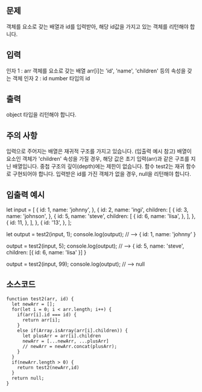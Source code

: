 ## 문제

객체를 요소로 갖는 배열과 id를 입력받아, 해당 id값을 가지고 있는 객체를 리턴해야 합니다.

## 입력

인자 1 : arr
객체를 요소로 갖는 배열
arr[i]는 'id', 'name', 'children' 등의 속성을 갖는 객체
인자 2 : id
number 타입의 id

## 출력

object 타입을 리턴해야 합니다.

## 주의 사항

입력으로 주어지는 배열은 재귀적 구조를 가지고 있습니다. (입출력 예시 참고)
배열이 요소인 객체가 'children' 속성을 가질 경우, 해당 값은 초기 입력(arr)과 같은 구조를 지닌 배열입니다.
중첩 구조의 깊이(depth)에는 제한이 없습니다.
함수 test2는 재귀 함수로 구현되어야 합니다.
입력받은 id를 가진 객체가 없을 경우, null을 리턴해야 합니다.

## 입출력 예시

let input = [
{
id: 1,
name: 'johnny',
},
{
id: 2,
name: 'ingi',
children: [
{
id: 3,
name: 'johnson',
},
{
id: 5,
name: 'steve',
children: [
{
id: 6,
name: 'lisa',
},
],
},
{
id: 11,
},
],
},
{
id: '13',
},
];

let output = test2(input, 1);
console.log(output); // --> { id: 1, name: 'johnny' }

output = test2(input, 5);
console.log(output); // --> { id: 5, name: 'steve', children: [{ id: 6, name: 'lisa' }] }

output = test2(input, 99);
console.log(output); // --> null

## 소스코드

```
function test2(arr, id) {
  let newArr = [];
  for(let i = 0; i < arr.length; i++) {
    if(arr[i].id === id) {
      return arr[i];
    }
    else if(Array.isArray(arr[i].children)) {
      let plusArr = arr[i].children
      newArr = [...newArr, ...plusArr]
      // newArr = newArr.concat(plusArr);
    }
  }
  if(newArr.length > 0) {
    return test2(newArr,id)
  }
  return null;
}
```

